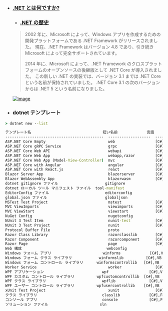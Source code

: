 - ### [.NET とは何ですか?](https://docs.microsoft.com/ja-jp/dotnet/core/introduction#net-history)
  - ### [.NET の歴史](https://docs.microsoft.com/ja-jp/dotnet/core/introduction#net-history)
  > 2002 年に、Microsoft によって、Windows アプリを作成するための開発プラットフォームである .NET Framework がリリースされました。
  > 現在、.NET Framework はバージョン 4.8 であり、引き続き Microsoft によって完全サポートされています。
  >
  > 2014 年に、Microsoft によって、.NET Framework のクロスプラットフォームのオープンソースの後継版として .NET Core が導入されました。
  > この新しい .NET の実装では、バージョン 3.1 までは .NET Core という名前が保持されていました。
  > .NET Core 3.1 の次のバージョンからは .NET 5 という名前になりました。  

  [![image](https://user-images.githubusercontent.com/1501327/186354659-f18c546e-5dc9-4656-9225-77ea37672407.png)](https://dotnet.microsoft.com/ja-jp/download/dotnet)

- ### dotnet テンプレート
```bat
> dotnet new --list

テンプレート名                                短い名前             言語        タグ
--------------------------------------------  -------------------  ----------  --------------------------
ASP.NET Core Empty                            web                  [C#],F#     Web/Empty
ASP.NET Core gRPC Service                     grpc                 [C#]        Web/gRPC
ASP.NET Core Web API                          webapi               [C#],F#     Web/WebAPI
ASP.NET Core Web App                          webapp,razor         [C#]        Web/MVC/Razor Pages
ASP.NET Core Web App (Model-View-Controller)  mvc                  [C#],F#     Web/MVC
ASP.NET Core with Angular                     angular              [C#]        Web/MVC/SPA
ASP.NET Core with React.js                    react                [C#]        Web/MVC/SPA
Blazor Server App                             blazorserver         [C#]        Web/Blazor
Blazor WebAssembly App                        blazorwasm           [C#]        Web/Blazor/WebAssembly/PWA
dotnet gitignore ファイル                     gitignore                        Config
dotnet ローカル ツール マニフェスト ファイル  tool-manifest                    Config
EditorConfig ファイル                         editorconfig                     Config
global.json ファイル                          globaljson                       Config
MSTest Test Project                           mstest               [C#],F#,VB  Test/MSTest
MVC ViewImports                               viewimports          [C#]        Web/ASP.NET
MVC ViewStart                                 viewstart            [C#]        Web/ASP.NET
NuGet Config                                  nugetconfig                      Config
NUnit 3 Test Item                             nunit-test           [C#],F#,VB  Test/NUnit
NUnit 3 Test Project                          nunit                [C#],F#,VB  Test/NUnit
Protocol Buffer File                          proto                            Web/gRPC
Razor Class Library                           razorclasslib        [C#]        Web/Razor/Library
Razor Component                               razorcomponent       [C#]        Web/ASP.NET
Razor Page                                    page                 [C#]        Web/ASP.NET
Web 構成                                      webconfig                        Config
Windows フォーム アプリ                       winforms             [C#],VB     Common/WinForms
Windows フォーム クラス ライブラリ            winformslib          [C#],VB     Common/WinForms
Windows フォーム コントロール ライブラリ      winformscontrollib   [C#],VB     Common/WinForms
Worker Service                                worker               [C#],F#     Common/Worker/Web
WPF アプリケーション                          wpf                  [C#],VB     Common/WPF
WPF カスタム コントロール ライブラリ          wpfcustomcontrollib  [C#],VB     Common/WPF
WPF クラス ライブラリ                         wpflib               [C#],VB     Common/WPF
WPF ユーザー コントロール ライブラリ          wpfusercontrollib    [C#],VB     Common/WPF
xUnit Test Project                            xunit                [C#],F#,VB  Test/xUnit
クラス ライブラリ                             classlib             [C#],F#,VB  Common/Library
コンソール アプリ                             console              [C#],F#,VB  Common/Console
ソリューション ファイル                       sln                              Solution
```
